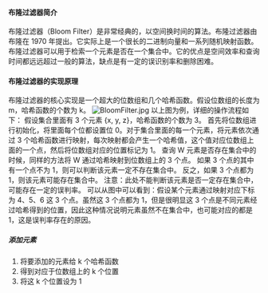 #### 布隆过滤器简介
布隆过滤器（Bloom Filter）是非常经典的，以空间换时间的算法。布隆过滤器由布隆在 1970 年提出。它实际上是一个很长的二进制向量和一系列随机映射函数。布隆过滤器可以用于检索一个元素是否在一个集合中。它的优点是空间效率和查询时间都远远超过一般的算法，缺点是有一定的误识别率和删除困难。
#### 布隆过滤器的实现原理
布隆过滤器的核心实现是一个超大的位数组和几个哈希函数。假设位数组的长度为 m，哈希函数的个数为 k。
![BloomFilter.jpg](0)
以上图为例，详细的操作流程如下：
假设集合里面有 3 个元素 {x, y, z}，哈希函数的个数为 3。
首先将位数组进行初始化，将里面每个位都设置位 0。对于集合里面的每一个元素，将元素依次通过 3 个哈希函数进行映射，每次映射都会产生一个哈希值，这个值对应位数组上面的一个点，然后将位数组对应的位置标记为 1。
查询 W 元素是否存在集合中的时候，同样的方法将 W 通过哈希映射到位数组上的 3 个点。
如果 3 个点的其中有一个点不为 1，则可以判断该元素一定不存在集合中。
反之，如果 3 个点都为 1，则该元素可能存在集合中。
注意：此处不能判断该元素是否一定存在集合中，可能存在一定的误判率。
可以从图中可以看到：假设某个元素通过映射对应下标为 4、5、6 这 3 个点。虽然这 3 个点都为 1，但是很明显这 3 个点是不同元素经过哈希得到的位置，因此这种情况说明元素虽然不在集合中，也可能对应的都是 1，这是误判率存在的原因。
##### 添加元素
1. 将要添加的元素给 k 个哈希函数
2. 得到对应于位数组上的 k 个位置
3. 将这 k 个位置设为 1